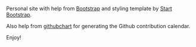Personal site with help from [Bootstrap](http://getbootstrap.com/) and styling template by [Start Bootstrap](http://startbootstrap.com/).

Also help from [githubchart](http://github.com/akerl/githubcart) for generating the Github contribution calendar. 

Enjoy!
